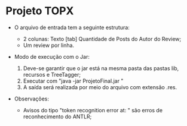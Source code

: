 # Projeto TOPX

* O arquivo de entrada tem a seguinte estrutura:
    * 2 colunas: Texto [tab] Quantidade de Posts do Autor do Review;
    * Um review por linha.

* Modo de execução com o Jar:
    1. Deve-se garantir que o jar está na mesma pasta das pastas lib, recursos e TreeTagger;
    2. Executar com "java -jar ProjetoFinal.jar <Caminho do arquivo de reviews>"
    3. A saída será realizada por meio do arquivo com extensão <arquivodereviews>.res.

* Observações:
    * Avisos do tipo "token recognition error at: " são erros de reconhecimento do ANTLR;